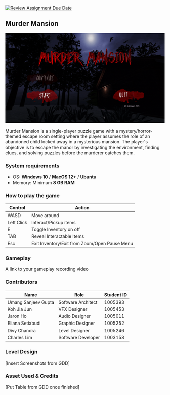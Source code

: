 [![Review Assignment Due Date](https://classroom.github.com/assets/deadline-readme-button-24ddc0f5d75046c5622901739e7c5dd533143b0c8e959d652212380cedb1ea36.svg)](https://classroom.github.com/a/MSZi6QIz)
## Murder Mansion
![murder mansion header.gif](Assets/Previews/murder_mansion_header.gif)

Murder Mansion is a single-player puzzle game with a mystery/horror-themed escape room setting where the player assumes the role of an abandoned child locked away in a mysterious mansion. The player's objective is to escape the manor by investigating the environment, finding clues, and solving puzzles before the murderer catches them.

### System requirements

- OS: **Windows 10** / **MacOS 12+** / **Ubuntu** 
- Memory: Minimum **8 GB RAM**
### How to play the game
| Control    | Action                                        |
|------------|-----------------------------------------------|
| WASD       | Move around                                   |-  
| Left Click | Interact/Pickup items                         |-  
| E          | Toggle Inventory on off                       |-
| TAB        | Reveal Interactable Items                     |-
| Esc        | Exit Inventory/Exit from Zoom/Open Pause Menu |-  

### Gameplay

A link to your gameplay recording video

### Contributors

| Name                | Role                | Student ID |
|---------------------|---------------------|------------|
| Umang Sanjeev Gupta | Software Architect  | 1005393    |
| Koh Jia Jun         | VFX Designer        | 1005453    |
| Jaron Ho            | Audio Designer      | 1005011    |
| Eliana Setiabudi    | Graphic Designer    | 1005252    |
| Divy Chandra        | Level Designer      | 1005246    |
| Charles Lim         | Software Developer  | 1003158    |

### Level Design

[Insert Screenshots from GDD]

### Asset Used & Credits
[Put Table from GDD once finished]
